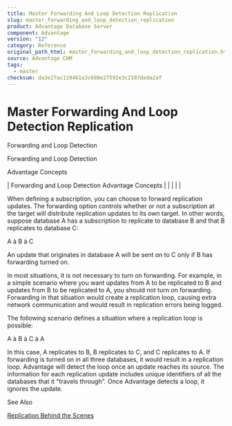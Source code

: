 ```yaml
---
title: Master Forwarding And Loop Detection Replication
slug: master_forwarding_and_loop_detection_replication
product: Advantage Database Server
component: Advantage
version: "12"
category: Reference
original_path_html: master_forwarding_and_loop_detection_replication.htm
source: Advantage CHM
tags:
  - master
checksum: da3e27ac119461a3c680e27592e3c2107deda2af
---
```


# Master Forwarding And Loop Detection Replication

Forwarding and Loop Detection

Forwarding and Loop Detection

Advantage Concepts

| Forwarding and Loop Detection  Advantage Concepts |  |  |  |  |

When defining a subscription, you can choose to forward replication updates. The forwarding option controls whether or not a subscription at the target will distribute replication updates to its own target. In other words, suppose database A has a subscription to replicate to database B and that B replicates to database C:

A à B à C

An update that originates in database A will be sent on to C only if B has forwarding turned on.

In most situations, it is not necessary to turn on forwarding. For example, in a simple scenario where you want updates from A to be replicated to B and updates from B to be replicated to A, you should not turn on forwarding. Forwarding in that situation would create a replication loop, causing extra network communication and would result in replication errors being logged.

The following scenario defines a situation where a replication loop is possible:

A à B à C à A

In this case, A replicates to B, B replicates to C, and C replicates to A. If forwarding is turned on in all three databases, it would result in a replication loop. Advantage will detect the loop once an update reaches its source. The information for each replication update includes unique identifiers of all the databases that it "travels through". Once Advantage detects a loop, it ignores the update.

See Also

[Replication Behind the Scenes](master_how_replication_works_internally.md)
